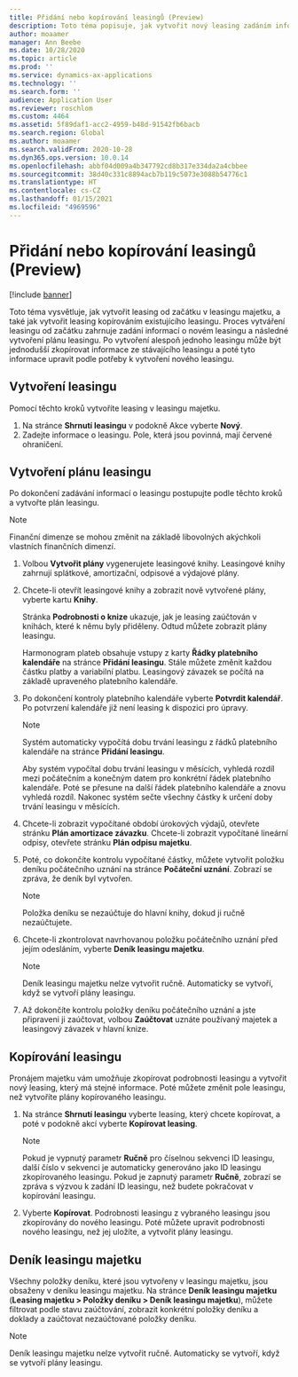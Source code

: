 ```yaml
---
title: Přidání nebo kopírování leasingů (Preview)
description: Toto téma popisuje, jak vytvořit nový leasing zadáním informací o něm do leasingu majetku nebo zkopírováním informací z existujícího leasingu.
author: moaamer
manager: Ann Beebe
ms.date: 10/28/2020
ms.topic: article
ms.prod: ''
ms.service: dynamics-ax-applications
ms.technology: ''
ms.search.form: ''
audience: Application User
ms.reviewer: roschlom
ms.custom: 4464
ms.assetid: 5f89daf1-acc2-4959-b48d-91542fb6bacb
ms.search.region: Global
ms.author: moaamer
ms.search.validFrom: 2020-10-28
ms.dyn365.ops.version: 10.0.14
ms.openlocfilehash: abbf04d009a4b347792cd8b317e334da2a4cbbee
ms.sourcegitcommit: 38d40c331c8894acb7b119c5073e3088b54776c1
ms.translationtype: HT
ms.contentlocale: cs-CZ
ms.lasthandoff: 01/15/2021
ms.locfileid: "4969596"
---
```

# <a name="add-or-copy-leases-preview"></a>Přidání nebo kopírování leasingů (Preview)

[!include [banner](../includes/banner.md)]

Toto téma vysvětluje, jak vytvořit leasing od začátku v leasingu majetku, a také jak vytvořit leasing kopírováním existujícího leasingu. Proces vytváření leasingu od začátku zahrnuje zadání informací o novém leasingu a následné vytvoření plánu leasingu. Po vytvoření alespoň jednoho leasingu může být jednodušší zkopírovat informace ze stávajícího leasingu a poté tyto informace upravit podle potřeby k vytvoření nového leasingu.

## <a name="create-a-lease"></a>Vytvoření leasingu

Pomocí těchto kroků vytvoříte leasing v leasingu majetku.

1. Na stránce **Shrnutí leasingu** v podokně Akce vyberte **Nový**.
2. Zadejte informace o leasingu. Pole, která jsou povinná, mají červené ohraničení.

## <a name="create-a-lease-schedule"></a>Vytvoření plánu leasingu

Po dokončení zadávání informací o leasingu postupujte podle těchto kroků a vytvořte plán leasingu.

> [!NOTE]
> Finanční dimenze se mohou změnit na základě libovolných akýchkoli vlastních finančních dimenzí.

1. Volbou **Vytvořit plány** vygenerujete leasingové knihy. Leasingové knihy zahrnují splátkové, amortizační, odpisové a výdajové plány.
2. Chcete-li otevřít leasingové knihy a zobrazit nově vytvořené plány, vyberte kartu **Knihy**.

    Stránka **Podrobnosti o knize** ukazuje, jak je leasing zaúčtován v knihách, které k němu byly přiděleny. Odtud můžete zobrazit plány leasingu.

    Harmonogram plateb obsahuje vstupy z karty **Řádky platebního kalendáře** na stránce **Přidání leasingu**. Stále můžete změnit každou částku platby a variabilní platbu. Leasingový závazek se počítá na základě upraveného platebního kalendáře.

4. Po dokončení kontroly platebního kalendáře vyberte **Potvrdit kalendář**. Po potvrzení kalendáře již není leasing k dispozici pro úpravy.

    > [!NOTE]
    > Systém automaticky vypočítá dobu trvání leasingu z řádků platebního kalendáře na stránce **Přidání leasingu**.
    >
    > Aby systém vypočítal dobu trvání leasingu v měsících, vyhledá rozdíl mezi počátečním a konečným datem pro konkrétní řádek platebního kalendáře. Poté se přesune na další řádek platebního kalendáře a znovu vyhledá rozdíl. Nakonec systém sečte všechny částky k určení doby trvání leasingu v měsících.

5. Chcete-li zobrazit vypočítané období úrokových výdajů, otevřete stránku **Plán amortizace závazku**. Chcete-li zobrazit vypočítané lineární odpisy, otevřete stránku **Plán odpisu majetku**.
6. Poté, co dokončíte kontrolu vypočítané částky, můžete vytvořit položku deníku počátečního uznání na stránce **Počáteční uznání**. Zobrazí se zpráva, že deník byl vytvořen.

    > [!NOTE]
    > Položka deníku se nezaúčtuje do hlavní knihy, dokud ji ručně nezaúčtujete.

7. Chcete-li zkontrolovat navrhovanou položku počátečního uznání před jejím odesláním, vyberte **Deník leasingu majetku**.

    > [!NOTE]
    > Deník leasingu majetku nelze vytvořit ručně. Automaticky se vytvoří, když se vytvoří plány leasingu.

8. Až dokončíte kontrolu položky deníku počátečního uznání a jste připraveni ji zaúčtovat, volbou **Zaúčtovat** uznáte používaný majetek a leasingový závazek v hlavní knize.

## <a name="copy-a-lease"></a>Kopírování leasingu

Pronájem majetku vám umožňuje zkopírovat podrobnosti leasingu a vytvořit nový leasing, který má stejné informace. Poté můžete změnit pole leasingu, než vytvoříte plány kopírovaného leasingu.

1. Na stránce **Shrnutí leasingu** vyberte leasing, který chcete kopírovat, a poté v podokně akcí vyberte **Kopírovat leasing**.

    > [!NOTE]
    > Pokud je vypnutý parametr **Ručně** pro číselnou sekvenci ID leasingu, další číslo v sekvenci je automaticky generováno jako ID leasingu zkopírovaného leasingu. Pokud je zapnutý parametr **Ručně**, zobrazí se zpráva s výzvou k zadání ID leasingu, než budete pokračovat v kopírování leasingu.

2. Vyberte **Kopírovat**. Podrobnosti leasingu z vybraného leasingu jsou zkopírovány do nového leasingu. Poté můžete upravit podrobnosti nového leasingu, než jej uložíte, a vytvořit plány leasingu.

## <a name="asset-leasing-journal"></a>Deník leasingu majetku

Všechny položky deníku, které jsou vytvořeny v leasingu majetku, jsou obsaženy v deníku leasingu majetku. Na stránce **Deník leasingu majetku** (**Leasing majetku \> Položky deníku \> Deník leasingu majetku**), můžete filtrovat podle stavu zaúčtování, zobrazit konkrétní položky deníku a doklady a zaúčtovat nezaúčtované položky deníku.

> [!NOTE]
> Deník leasingu majetku nelze vytvořit ručně. Automaticky se vytvoří, když se vytvoří plány leasingu.
